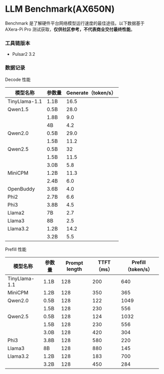 # LLM Benchmark(AX650N)

Benchmark 是了解硬件平台网络模型运行速度的最佳途径。以下数据基于 AXera-Pi Pro 测试获取，**仅供社区参考，不代表商业交付最终性能**。

### 工具链版本
- Pulsar2 3.2

### 数据记录

Decode 性能

| 模型名称      | 参数量 | Generate（token/s） |
| ------------- | ------ | ------------------- |
| TinyLlama-1.1 | 1.1B   | 16.5                |
| Qwen1.5       | 0.5B   | 28.0                |
|               | 1.8B   | 9.0                 |
|               | 4B     | 4.2                 |
| Qwen2.0       | 0.5B   | 29.0                |
|               | 1.5B   | 11.2                |
| Qwen2.5       | 0.5B   | 32                  |
|               | 1.5B   | 11.5                |
|               | 3.0B   | 5.8                 |
| MiniCPM       | 1.2B   | 11.3                |
|               | 2.4B   | 6.0                 |
| OpenBuddy     | 3.6B   | 4.0                 |
| Phi2          | 2.7B   | 6.6                 |
| Phi3          | 3.8B   | 4.5                 |
| Llama2        | 7B     | 2.7                 |
| Llama3        | 8B     | 2.5                 |
| Llama3.2      | 1.2B   | 14.2                |
|               | 3.2B   | 5.5                 |

Prefill 性能

| 模型名称      | 参数量 | Prompt length | TTFT（ms） | Prefill（token/s） |
| ------------- | ------ | ------------- | ---------- | ------------------ |
| TinyLlama-1.1 | 1.1B   | 128           | 200        | 640                |
| MiniCPM       | 1.2B   | 128           | 350        | 365                |
| Qwen2.0       | 0.5B   | 128           | 122        | 1049               |
|               | 1.5B   | 128           | 230        | 556                |
| Qwen2.5       | 0.5B   | 128           | 124        | 1032               |
|               | 1.5B   | 128           | 230        | 556                |
|               | 3.0B   | 128           | 420        | 304                |
| Phi3          | 3.8B   | 128           | 580        | 220                |
| Llama3        | 8B     | 128           | 880        | 145                |
| Llama3.2      | 1.2B   | 128           | 183        | 700                |
|               | 3.2B   | 128           | 450        | 284                |

